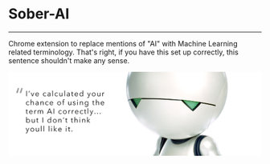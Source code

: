 # Sober-AI
--------------

Chrome extension to replace mentions of "AI" with Machine Learning related terminology. That's right, if you have this set up correctly, this sentence shouldn't make any sense.

![alt text](./marvin-ai.png "Marvin doesn't like AI")
